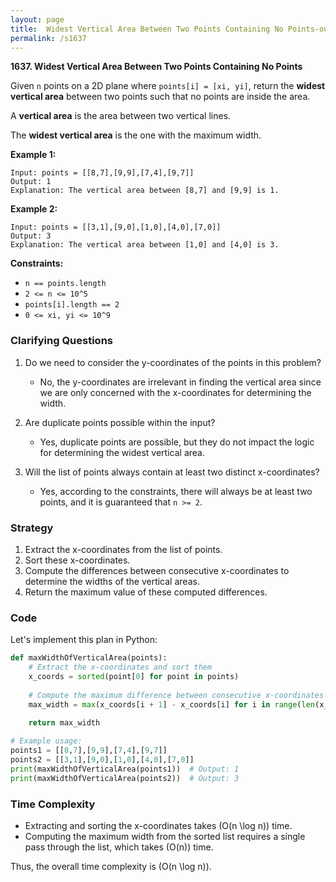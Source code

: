 ```yaml
---
layout: page
title:  Widest Vertical Area Between Two Points Containing No Points-out
permalink: /s1637
---
```


**1637. Widest Vertical Area Between Two Points Containing No Points**

Given `n` points on a 2D plane where `points[i] = [xi, yi]`, return the **widest vertical area** between two points such that no points are inside the area.

A **vertical area** is the area between two vertical lines.

The **widest vertical area** is the one with the maximum width.

**Example 1:**
```
Input: points = [[8,7],[9,9],[7,4],[9,7]]
Output: 1
Explanation: The vertical area between [8,7] and [9,9] is 1.
```

**Example 2:**
```
Input: points = [[3,1],[9,0],[1,0],[4,0],[7,0]]
Output: 3
Explanation: The vertical area between [1,0] and [4,0] is 3.
```

**Constraints:**
- `n == points.length`
- `2 <= n <= 10^5`
- `points[i].length == 2`
- `0 <= xi, yi <= 10^9`

### Clarifying Questions

1. Do we need to consider the y-coordinates of the points in this problem?
    - No, the y-coordinates are irrelevant in finding the vertical area since we are only concerned with the x-coordinates for determining the width.
    
2. Are duplicate points possible within the input?
    - Yes, duplicate points are possible, but they do not impact the logic for determining the widest vertical area.

3. Will the list of points always contain at least two distinct x-coordinates?
    - Yes, according to the constraints, there will always be at least two points, and it is guaranteed that `n >= 2`.

### Strategy

1. Extract the x-coordinates from the list of points.
2. Sort these x-coordinates.
3. Compute the differences between consecutive x-coordinates to determine the widths of the vertical areas.
4. Return the maximum value of these computed differences.

### Code

Let's implement this plan in Python:

```python
def maxWidthOfVerticalArea(points):
    # Extract the x-coordinates and sort them
    x_coords = sorted(point[0] for point in points)
    
    # Compute the maximum difference between consecutive x-coordinates
    max_width = max(x_coords[i + 1] - x_coords[i] for i in range(len(x_coords) - 1))
    
    return max_width

# Example usage:
points1 = [[8,7],[9,9],[7,4],[9,7]]
points2 = [[3,1],[9,0],[1,0],[4,0],[7,0]]
print(maxWidthOfVerticalArea(points1))  # Output: 1
print(maxWidthOfVerticalArea(points2))  # Output: 3
```

### Time Complexity

- Extracting and sorting the x-coordinates takes \(O(n \log n)\) time.
- Computing the maximum width from the sorted list requires a single pass through the list, which takes \(O(n)\) time.

Thus, the overall time complexity is \(O(n \log n)\).